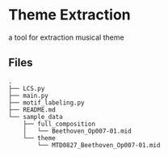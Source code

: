 # Theme Extraction
a tool for extraction musical theme

## Files
```
.
├── LCS.py
├── main.py
├── motif_labeling.py
├── README.md
└── sample_data
    ├── full_composition
    │   └── Beethoven_Op007-01.mid
    └── theme
        └── MTD0827_Beethoven_Op007-01.mid
```
